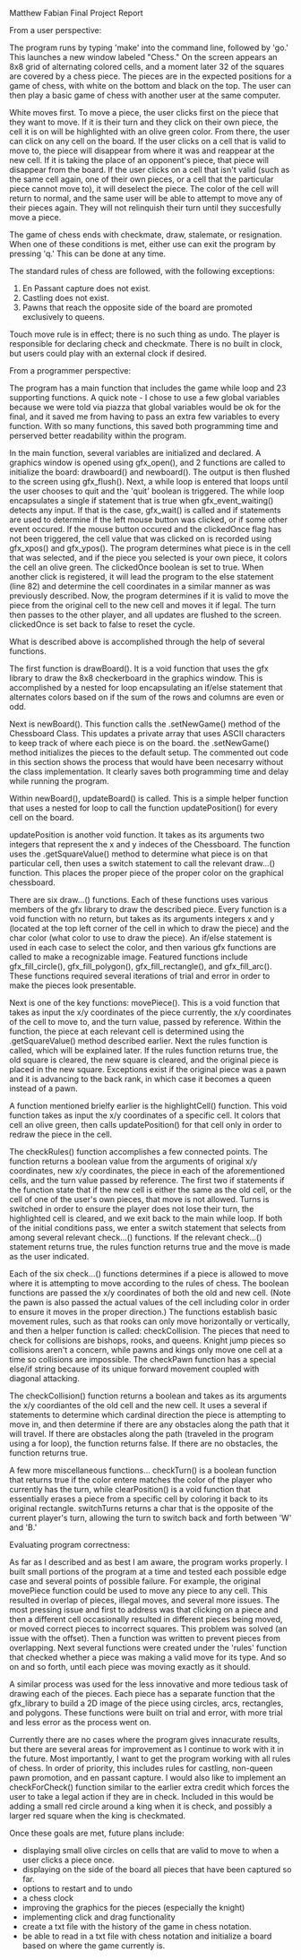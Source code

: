 Matthew Fabian
Final Project Report

From a user perspective:

The program runs by typing 'make' into the command line, followed by 'go.' This 
launches a new window labeled "Chess." On the screen appears an 8x8 grid of 
alternating colored cells, and a moment later 32 of the squares are covered by a 
chess piece.  The pieces are in the expected positions for a game of chess, with 
white on the bottom and black on the top. The user can then play a basic game of 
chess with another user at the same computer. 

White moves first. To move a piece, the user clicks first on the piece that they want 
to move. If it is their turn and they click on their own piece, the cell it is on 
will be highlighted with an olive green color. From there, the user can click on any 
cell on the board. If the user clicks on a cell that is valid to move to, the piece 
will disappear from where it was and reappear at the new cell. If it is taking the 
place of an opponent's piece, that piece will disappear from the board. If the user 
clicks on a cell that isn't valid (such as the same cell again, one of their own 
pieces, or a cell that the particular piece cannot move to), it will deselect the 
piece. The color of the cell will return to normal, and the same user will be able to 
attempt to move any of their pieces again. They will not relinquish their turn until 
they succesfully move a piece.

The game of chess ends with checkmate, draw, stalemate, or resignation. When one of 
these conditions is met, either use can exit the program by pressing 'q.' This can be 
done at any time.

The standard rules of chess are followed, with the following exceptions:
1. En Passant capture does not exist.
2. Castling does not exist.
3. Pawns that reach the opposite side of the board are 
	promoted exclusively to queens. 

Touch move rule is in effect; there is no such thing as undo. The player is 
responsible for declaring check and checkmate. There is no built in clock, but users 
could play with an external clock if desired.

From a programmer perspective:

The program has a main function that includes the game while loop and 23 supporting 
functions. A quick note - I chose to use a few global variables because we were told 
via piazza that global variables would be ok for the final, and it saved me from 
having to pass an extra few variables to every function. With so many functions, this 
saved both programming time and perserved better readability within the program.

In the main function, several variables are initialized and declared. A graphics 
window is opened using gfx_open(), and 2 functions are called to initialize the 
board: drawboard() and newboard(). The output is then flushed to the screen using 
gfx_flush(). Next, a while loop is entered that loops until the user chooses to quit 
and the 'quit' boolean is triggered. The while loop encapsulates a single if 
statement that is true when gfx_event_waiting() detects any input. If that is the 
case, gfx_wait() is called and if statements are used to determine if the left mouse 
button was clicked, or if some other event occured. If the mouse button occured and 
the clickedOnce flag has not been triggered, the cell value that was clicked on is 
recorded using gfx_xpos() and gfx_ypos(). The program determines what piece is in 
the cell that was selected, and if the piece you selected is your own piece, it 
colors the cell an olive green. The clickedOnce boolean is set to true. When another 
click is registered, it will lead the program to the else statement (line 82) and 
determine the cell coordinates in a similar manner as was previously described. Now, 
the program determines if it is valid to move the piece from the original cell to 
the new cell and moves it if legal. The turn then passes to the other player, and 
all updates are flushed to the screen. clickedOnce is set back to false to reset the 
cycle.

What is described above is accomplished through the help of several functions. 

The first function is drawBoard(). It is a void function that uses the gfx library to 
draw the 8x8 checkerboard in the graphics window. This is accomplished by a nested 
for loop encapsulating an if/else statement that alternates colors based on if the 
sum of the rows and columns are even or odd.

Next is newBoard(). This function calls the .setNewGame() method of the Chessboard 
Class. This updates a private array that uses ASCII characters to keep track of where 
each piece is on the board. the .setNewGame() method initializes the pieces to the 
default setup. The commented out code in this section shows the process that would 
have been necesarry without the class implementation. It clearly saves both 
programming time and delay while running the program.

Within newBoard(), updateBoard() is called. This is a simple helper function that 
uses a nested for loop to call the function updatePosition() for every cell on the 
board.

updatePosition is another void function. It takes as its arguments two integers that 
represent the x and y indeces of the Chessboard. The function uses the 
.getSquareValue() method to determine what piece is on that particular cell, then 
uses a switch statement to call the relevant draw...() function. This places the 
proper piece of the proper color on the graphical chessboard.

There are six draw...() functions. Each of these functions uses various members of 
the gfx library to draw the described piece. Every function is a void function with 
no return, but takes as its arguments integers x and y (located at the top left 
corner of the cell in which to draw the piece) and the char color (what color to use 
to draw the piece). An if/else statement is used in each case to select the color, 
and then various gfx functions are called to make a recognizable image. Featured 
functions include gfx_fill_circle(), gfx_fill_polygon(), gfx_fill_rectangle(), and 
gfx_fill_arc(). These functions required several iterations of trial and error in 
order to make the pieces look presentable.

Next is one of the key functions: movePiece(). This is a void function that takes as 
input the x/y coordinates of the piece currently, the x/y coordinates of the cell to 
move to, and the turn value, passed by reference. Within the function, the piece at 
each relevant cell is determined using the .getSquareValue() method described 
earlier. Next the rules function is called, which will be explained later. If the 
rules function returns true, the old square is cleared, the new square is cleared, 
and the original piece is placed in the new square. Exceptions exist if the original 
piece was a pawn and it is advancing to the back rank, in which case it becomes a 
queen instead of a pawn.

A function mentioned brielfy earlier is the highlightCell() function. This void 
function takes as input the x/y coordinates of a specific cell. It colors that cell 
an olive green, then calls updatePosition() for that cell only in order to redraw the 
piece in the cell.

The checkRules() function accomplishes a few connected points. The function returns a 
boolean value from the arguments of original x/y coordinates, new x/y coordinates, 
the piece in each of the aforementioned cells, and the turn value passed by reference.
The first two if statements if the function state that if the new cell is either the 
same as the old cell, or the cell of one of the user's own pieces, that move is not 
allowed. Turns is switched in order to ensure the player does not lose their turn, 
the highlighted cell is cleared, and we exit back to the main while loop. If both of 
the initial conditions pass, we enter a switch statement that selects from among 
several relevant check...() functions. If the relevant check...() statement returns 
true, the rules function returns true and the move is made as the user indicated.

Each of the six check...() functions determines if a piece is allowed to move where 
it is attempting to move according to the rules of chess. The boolean functions are 
passed the x/y coordinates of both the old and new cell. (Note the pawn is also 
passed the actual values of the cell including color in order to ensure it moves in 
the proper direction.) The functions establish basic movement rules, such as that 
rooks can only move horizontally or vertically, and then a helper function is called: 
checkCollision. The pieces that need to check for collisions are bishops, rooks, and 
queens. Knight jump pieces so collisions aren't a concern, while pawns and kings only 
move one cell at a time so collisions are impossible. The checkPawn function has a 
special else/if string because of its unique forward movement coupled with diagonal 
attacking. 

The checkCollision() function returns a boolean and takes as its arguments the x/y 
coordiantes of the old cell and the new cell. It uses a several if statements to 
determine which cardinal direction the piece is attempting to move in, and then 
determine if there are any obstacles along the path that it will travel. If there are 
obstacles along the path (traveled in the program using a for loop), the function 
returns false. If there are no obstacles, the function returns true.

A few more miscellaneous functions... checkTurn() is a boolean function that returns 
true if the color entere matches the color of the player who currently has the turn, 
while clearPosition() is a void function that essentially erases a piece from a specific 
cell by coloring it back to its original rectangle. switchTurns returns a char that is 
the opposite of the current player's turn, allowing the turn to switch back and forth 
between 'W' and 'B.'

Evaluating program correctness:

As far as I described and as best I am aware, the program works properly. I built 
small portions of the program at a time and tested each possible edge case and 
several points of possible failure. For example, the original movePiece function 
could be used to move any piece to any cell. This resulted in overlap of pieces, 
illegal moves, and several more issues. The most pressing issue and first to address 
was that clicking on a piece and then a different cell occasionally resulted in 
different pieces being moved, or moved correct pieces to incorrect squares. This 
problem was solved (an issue with the offset). Then a function was written to prevent 
pieces from overlapping. Next several functions were created under the 'rules' 
function that checked whether a piece was making a valid move for its type. And so on 
and so forth, until each piece was moving exactly as it should. 

A similar process was used for the less innovative and more tedious task of drawing 
each of the pieces. Each piece has a separate function that the gfx_library to build 
a 2D image of the piece using circles, arcs, rectangles, and polygons. These 
functions were built on trial and error, with more trial and less error as the 
process went on. 

Currently there are no cases where the program gives innacurate results, but there 
are several areas for improvement as I continue to work with it in the future.  Most 
importantly, I want to get the program working with all rules of chess. In order of 
priority, this includes rules for castling, non-queen pawn promotion, and en passant 
capture. I would also like to implement an checkForCheck() function similar to the 
earlier extra credit which forces the user to take a legal action if they are in 
check. Included in this would be adding a small red circle around a king when it is 
check, and possibly a larger red square when the king is checkmated.

Once these goals are met, future plans include:
 - displaying small olive circles on cells that are valid to move to when a user 
 	clicks a piece once.
 - displaying on the side of the board all pieces that have been captured so far.
 - options to restart and to undo
 - a chess clock
 - improving the graphics for the pieces (especially the knight)
 - implementing click and drag functionality
 - create a txt file with the history of the game in chess notation.
 - be able to read in a txt file with chess notation and initialize a board based on
  	where the game currently is.

  	
